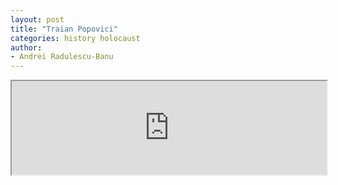 ```yaml
---
layout: post
title: "Traian Popovici"
categories: history holocaust
author:
- Andrei Radulescu-Banu
---
```


<object data="https://bitdribble.com/home/doc/history/romania/Traian_Popovici_Marturia.pdf" width="1000" height="1000" type='application/pdf'/></object>

<iframe src="https://bitdribble.com/home/doc/history/romania/Traian_Popovici_Marturia.pdf" width="100% height=850px">
</iframe>
